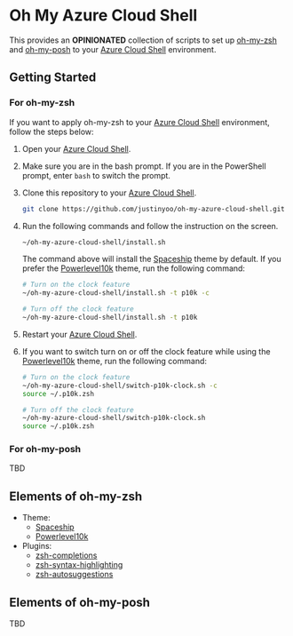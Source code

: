 # Oh My Azure Cloud Shell #

This provides an **OPINIONATED** collection of scripts to set up [oh-my-zsh](https://github.com/ohmyzsh/ohmyzsh) and [oh-my-posh](https://ohmyposh.dev/) to your [Azure Cloud Shell](https://docs.microsoft.com/azure/cloud-shell/overview?WT.mc_id=dotnet-52663-juyoo) environment.


## Getting Started ##


### For oh-my-zsh ###

If you want to apply oh-my-zsh to your [Azure Cloud Shell](https://docs.microsoft.com/azure/cloud-shell/overview?WT.mc_id=dotnet-52663-juyoo) environment, follow the steps below:

1. Open your [Azure Cloud Shell](https://docs.microsoft.com/azure/cloud-shell/overview?WT.mc_id=dotnet-52663-juyoo).
2. Make sure you are in the bash prompt. If you are in the PowerShell prompt, enter `bash` to switch the prompt.
3. Clone this repository to your [Azure Cloud Shell](https://docs.microsoft.com/azure/cloud-shell/overview?WT.mc_id=dotnet-52663-juyoo).

    ```bash
    git clone https://github.com/justinyoo/oh-my-azure-cloud-shell.git ~/oh-my-azure-cloud-shell
    ```

4. Run the following commands and follow the instruction on the screen.

    ```bash
    ~/oh-my-azure-cloud-shell/install.sh
    ```

   The command above will install the [Spaceship](https://github.com/spaceship-prompt/spaceship-prompt) theme by default. If you prefer the [Powerlevel10k](https://github.com/romkatv/powerlevel10k) theme, run the following command:

    ```bash
    # Turn on the clock feature
    ~/oh-my-azure-cloud-shell/install.sh -t p10k -c

    # Turn off the clock feature
    ~/oh-my-azure-cloud-shell/install.sh -t p10k
    ```

5. Restart your [Azure Cloud Shell](https://docs.microsoft.com/azure/cloud-shell/overview?WT.mc_id=dotnet-52663-juyoo).
6. If you want to switch turn on or off the clock feature while using the [Powerlevel10k](https://github.com/romkatv/powerlevel10k) theme, run the following command:

    ```bash
    # Turn on the clock feature
    ~/oh-my-azure-cloud-shell/switch-p10k-clock.sh -c
    source ~/.p10k.zsh

    # Turn off the clock feature
    ~/oh-my-azure-cloud-shell/switch-p10k-clock.sh
    source ~/.p10k.zsh
    ```


### For oh-my-posh ###

TBD


## Elements of oh-my-zsh ##

* Theme:
  * [Spaceship](https://github.com/spaceship-prompt/spaceship-prompt)
  * [Powerlevel10k](https://github.com/romkatv/powerlevel10k)
* Plugins:
  * [zsh-completions](https://github.com/zsh-users/zsh-completions)
  * [zsh-syntax-highlighting](https://github.com/zsh-users/zsh-syntax-highlighting)
  * [zsh-autosuggestions](git://github.com/zsh-users/zsh-autosuggestions)


## Elements of oh-my-posh ##

TBD
